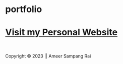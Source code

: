 # portfolio

<a href="[ameersampangrai.com.np](https://ameersampangrai.com.np/)" target="_blank"> <h1>Visit my Personal Website</h1></a>
<br>
<footer>Copyright &copy; 2023 || Ameer Sampang Rai</footer>


